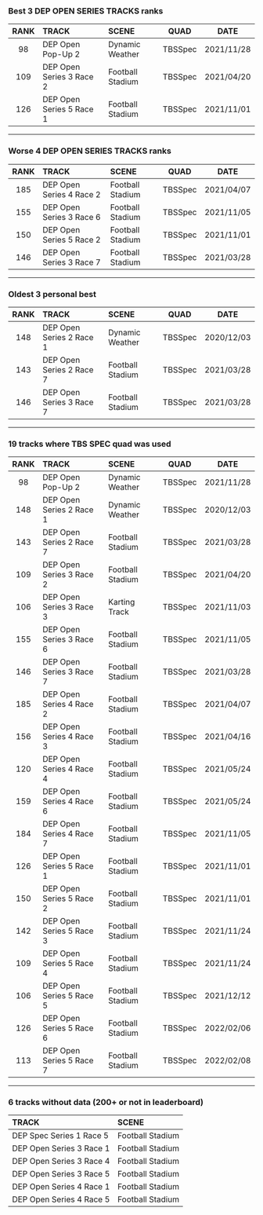 ### Best 3 DEP OPEN SERIES TRACKS ranks
|RANK|TRACK|SCENE|QUAD|DATE|
|:---:|:---|:---|:---:|:---:|
|98|DEP Open Pop-Up 2|Dynamic Weather|TBSSpec|2021/11/28|
|109|DEP Open Series 3 Race 2|Football Stadium|TBSSpec|2021/04/20|
|126|DEP Open Series 5 Race 1|Football Stadium|TBSSpec|2021/11/01|
---
### Worse 4 DEP OPEN SERIES TRACKS ranks
|RANK|TRACK|SCENE|QUAD|DATE|
|:---:|:---|:---|:---:|:---:|
|185|DEP Open Series 4 Race 2|Football Stadium|TBSSpec|2021/04/07|
|155|DEP Open Series 3 Race 6|Football Stadium|TBSSpec|2021/11/05|
|150|DEP Open Series 5 Race 2|Football Stadium|TBSSpec|2021/11/01|
|146|DEP Open Series 3 Race 7|Football Stadium|TBSSpec|2021/03/28|
---
### Oldest 3 personal best
|RANK|TRACK|SCENE|QUAD|DATE|
|:---:|:---|:---|:---:|:---:|
|148|DEP Open Series 2 Race 1|Dynamic Weather|TBSSpec|2020/12/03|
|143|DEP Open Series 2 Race 7|Football Stadium|TBSSpec|2021/03/28|
|146|DEP Open Series 3 Race 7|Football Stadium|TBSSpec|2021/03/28|
---
### 19 tracks where TBS SPEC quad was used
|RANK|TRACK|SCENE|QUAD|DATE|
|:---:|:---|:---|:---:|:---:|
|98|DEP Open Pop-Up 2|Dynamic Weather|TBSSpec|2021/11/28|
|148|DEP Open Series 2 Race 1|Dynamic Weather|TBSSpec|2020/12/03|
|143|DEP Open Series 2 Race 7|Football Stadium|TBSSpec|2021/03/28|
|109|DEP Open Series 3 Race 2|Football Stadium|TBSSpec|2021/04/20|
|106|DEP Open Series 3 Race 3|Karting Track|TBSSpec|2021/11/03|
|155|DEP Open Series 3 Race 6|Football Stadium|TBSSpec|2021/11/05|
|146|DEP Open Series 3 Race 7|Football Stadium|TBSSpec|2021/03/28|
|185|DEP Open Series 4 Race 2|Football Stadium|TBSSpec|2021/04/07|
|156|DEP Open Series 4 Race 3|Football Stadium|TBSSpec|2021/04/16|
|120|DEP Open Series 4 Race 4|Football Stadium|TBSSpec|2021/05/24|
|159|DEP Open Series 4 Race 6|Football Stadium|TBSSpec|2021/05/24|
|184|DEP Open Series 4 Race 7|Football Stadium|TBSSpec|2021/11/05|
|126|DEP Open Series 5 Race 1|Football Stadium|TBSSpec|2021/11/01|
|150|DEP Open Series 5 Race 2|Football Stadium|TBSSpec|2021/11/01|
|142|DEP Open Series 5 Race 3|Football Stadium|TBSSpec|2021/11/24|
|109|DEP Open Series 5 Race 4|Football Stadium|TBSSpec|2021/11/24|
|106|DEP Open Series 5 Race 5|Football Stadium|TBSSpec|2021/12/12|
|126|DEP Open Series 5 Race 6|Football Stadium|TBSSpec|2022/02/06|
|113|DEP Open Series 5 Race 7|Football Stadium|TBSSpec|2022/02/08|
---
### 6 tracks without data (200+ or not in leaderboard)
|TRACK|SCENE|
|:---|:---|
|DEP Spec Series 1 Race 5|Football Stadium|
|DEP Open Series 3 Race 1|Football Stadium|
|DEP Open Series 3 Race 4|Football Stadium|
|DEP Open Series 3 Race 5|Football Stadium|
|DEP Open Series 4 Race 1|Football Stadium|
|DEP Open Series 4 Race 5|Football Stadium|
